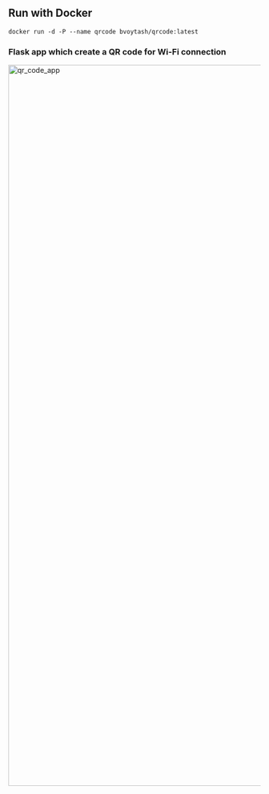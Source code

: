 ## Run with Docker
```
docker run -d -P --name qrcode bvoytash/qrcode:latest  
```

### Flask app which create a QR code for Wi-Fi connection

<img width="1440" alt="qr_code_app" src="https://github.com/user-attachments/assets/571dae1e-417c-43b5-9807-bc648ff957c3" />
